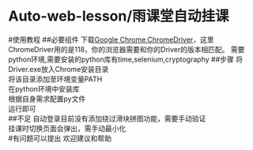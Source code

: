 # Auto-web-lesson/雨课堂自动挂课
#使用教程
##必要组件
下载[Google Chrome](https://chrome.googe.cn/chrome/),[ChromeDriver](https://edgedl.me.gvt1.com/edgedl/chrome/chrome-for-testing/118.0.5993.18/win64/chrome-win64.zip)，这里ChromeDriver用的是118，你的浏览器需要和你的Driver的版本相匹配。
需要python环境,需要安装的python库有time,selenium,cryptography
##步骤
将Driver.exe放入Chrome安装目录  
将该目录添加至环境变量PATH  
在python环境中安装库  
根据自身需求配置py文件  
运行即可  
##不足
自动登录目前没有添加绕过滑块拼图功能，需要手动验证  
挂课时切换页面会弹出，需手动最小化  
#有问题可以提出
欢迎建议和帮助
